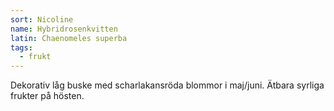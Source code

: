 ```yaml
---
sort: Nicoline
name: Hybridrosenkvitten
latin: Chaenomeles superba
tags:
  - frukt
---
```


Dekorativ låg buske med scharlakansröda blommor i maj/juni. Ätbara syrliga frukter på hösten.
